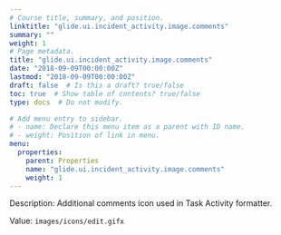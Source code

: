 ```yaml
---
# Course title, summary, and position.
linktitle: "glide.ui.incident_activity.image.comments"
summary: ""
weight: 1
# Page metadata.
title: "glide.ui.incident_activity.image.comments"
date: "2018-09-09T00:00:00Z"
lastmod: "2018-09-09T00:00:00Z"
draft: false  # Is this a draft? true/false
toc: true  # Show table of contents? true/false
type: docs  # Do not modify.

# Add menu entry to sidebar.
# - name: Declare this menu item as a parent with ID name.
# - weight: Position of link in menu.
menu:
  properties:
    parent: Properties
    name: "glide.ui.incident_activity.image.comments"
    weight: 1
---
```


Description: Additional comments icon used in Task Activity formatter.


Value: `images/icons/edit.gifx`